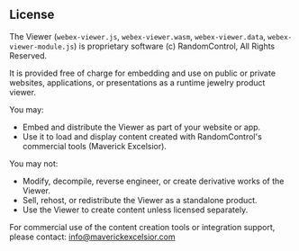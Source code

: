 ## License

The Viewer (`webex-viewer.js`, `webex-viewer.wasm`, `webex-viewer.data`, `webex-viewer-module.js`) is proprietary software (c) RandomControl, All Rights Reserved.

It is provided free of charge for embedding and use on public or private websites, applications, or presentations as a runtime jewelry product viewer.

You may:

- Embed and distribute the Viewer as part of your website or app.
- Use it to load and display content created with RandomControl's commercial tools (Maverick Excelsior).

You may not:

- Modify, decompile, reverse engineer, or create derivative works of the Viewer.
- Sell, rehost, or redistribute the Viewer as a standalone product.
- Use the Viewer to create content unless licensed separately.

For commercial use of the content creation tools or integration support, please contact: info@maverickexcelsior.com
